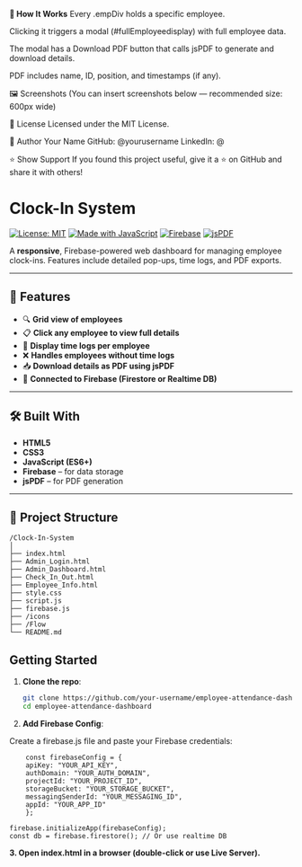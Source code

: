 


**🧪 How It Works**
Every .empDiv holds a specific employee.

Clicking it triggers a modal (#fullEmployeedisplay) with full employee data.

The modal has a Download PDF button that calls jsPDF to generate and download details.

PDF includes name, ID, position, and timestamps (if any).

🖼️ Screenshots
(You can insert screenshots below — recommended size: 600px wide)

📃 License
Licensed under the MIT License.

👤 Author
Your Name
GitHub: @yourusername
LinkedIn: @

⭐ Show Support
If you found this project useful, give it a ⭐ on GitHub and share it with others!


#  Clock-In System

[![License: MIT](https://img.shields.io/badge/License-MIT-blue.svg)](LICENSE)
[![Made with JavaScript](https://img.shields.io/badge/Made%20with-JavaScript-yellow)](https://developer.mozilla.org/en-US/docs/Web/JavaScript)
[![Firebase](https://img.shields.io/badge/Backend-Firebase-orange)](https://firebase.google.com/)
[![jsPDF](https://img.shields.io/badge/PDF-jsPDF-green)](https://github.com/parallax/jsPDF)

A **responsive**, Firebase-powered web dashboard for managing employee clock-ins. Features include detailed pop-ups, time logs, and PDF exports.

---

## 🚀 Features

- 🔍 **Grid view of employees**
- 📋 **Click any employee to view full details**
- 🧾 **Display time logs per employee**
- ❌ **Handles employees without time logs**
- 📥 **Download details as PDF using jsPDF**
- 🔗 **Connected to Firebase (Firestore or Realtime DB)**

---

## 🛠️ Built With

- **HTML5**  
- **CSS3**  
- **JavaScript (ES6+)**  
- **Firebase** – for data storage  
- **jsPDF** – for PDF generation  

---

## 📂 Project Structure

```plaintext
/Clock-In-System
│
├── index.html  
├── Admin_Login.html  
├── Admin_Dashboard.html  
├── Check_In_Out.html
├── Employee_Info.html       
├── style.css          
├── script.js          
├── firebase.js        
├── /icons
├── /Flow              
└── README.md
```

## Getting Started

1. **Clone the repo**:
   ```bash
   git clone https://github.com/your-username/employee-attendance-dashboard.git
   cd employee-attendance-dashboard

2. **Add Firebase Config**:

Create a firebase.js file and paste your Firebase credentials:
```
    const firebaseConfig = {
    apiKey: "YOUR_API_KEY",
    authDomain: "YOUR_AUTH_DOMAIN",
    projectId: "YOUR_PROJECT_ID",
    storageBucket: "YOUR_STORAGE_BUCKET",
    messagingSenderId: "YOUR_MESSAGING_ID",
    appId: "YOUR_APP_ID"
    };

firebase.initializeApp(firebaseConfig);
const db = firebase.firestore(); // Or use realtime DB

```

**3. Open index.html in a browser (double-click or use Live Server).**
